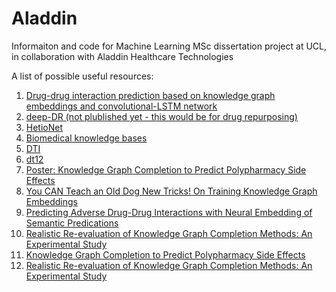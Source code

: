 # Aladdin
Informaiton and code for Machine Learning MSc dissertation project at UCL, in collaboration with Aladdin Healthcare Technologies 


A list of possible useful resources:

1. [Drug-drug interaction prediction based on knowledge graph embeddings and convolutional-LSTM network](https://research.vu.nl/en/publications/drug-drug-interaction-prediction-based-on-knowledge-graph-embeddi)
2. [deep-DR (not plublished yet - this would be for drug repurposing)](https://github.com/ChengF-Lab/deepDR)
3. [HetioNet](https://elifesciences.org/articles/26726)
4. [Biomedical knowledge bases](https://openreview.net/pdf?id=B1gGyLFEDV)
5. [DTI](https://www.researchgate.net/publication/321428613_DDR_Efficient_computational_method_to_predict_drug-Target_interactions_using_graph_mining_and_machine_learning_approaches)
6. [dt12](https://www.frontiersin.org/articles/10.3389/fphar.2018.01134/full)
7. [Poster: Knowledge Graph Completion to Predict Polypharmacy Side Effects](https://arxiv.org/pdf/1810.09227.pdf)
8. [You CAN Teach an Old Dog New Tricks! On Training Knowledge Graph Embeddings](https://openreview.net/forum?id=BkxSmlBFvr)
9. [Predicting Adverse Drug-Drug Interactions with Neural Embedding of Semantic Predications](https://www.biorxiv.org/content/10.1101/752022v2.full#ref-16)
10. [Realistic Re-evaluation of Knowledge Graph Completion Methods: An Experimental Study](https://arxiv.org/abs/2003.08001)
11. [Knowledge Graph Completion to Predict Polypharmacy Side Effects](https://arxiv.org/abs/1810.09227)
12. [Realistic Re-evaluation of Knowledge Graph Completion Methods: An Experimental Study](https://arxiv.org/abs/2003.08001)
